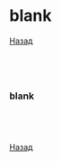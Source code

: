# blank

[Назад][back]

```mojo

```

```mojo

```

```mojo

```

```mojo

```

### blank

```mojo

```

```mojo

```

```mojo

```

```mojo

```

[Назад][back]

[back]: <.> "Назад к оглавлению"